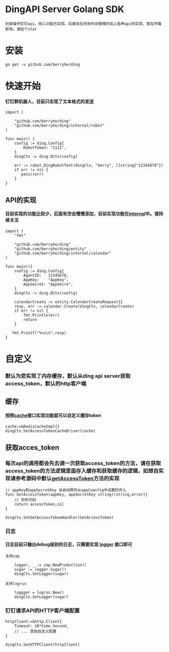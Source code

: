 # DingAPI Server Golang SDK
    封装操作钉钉api，核心功能已实现。后面会在闲余时间慢慢的加上各种api的实现，意在开箱即用。请给个star
# 安装

    go get -u github.com/berryhe/ding
# 快速开始

#### 钉钉群机器人，目前只实现了文本格式的发送       

    import (
	
        "github.com/berryhe/ding"
        "github.com/berryhe/ding/internal/robot"
    )

    func main() {
        config := ding.Config{
            RobotToken: "1111",
        }
        dingCtx := ding.DCtx(config)

        err := robot.DingRobotText(dingCtx, "berry", []string{"12345678"})
        if err != nil {
           panic(err)
        }
    }
## API的实现
#### 目前实现的功能比较少，后面有空会慢慢添加，目前实现功能在[internal](https://github.com/berryhe/ding/tree/master/internal)中。请持续关注
    import (
        "fmt"

        "github.com/berryhe/ding"
	    "github.com/berryhe/ding/entity"
        "github.com/berryhe/ding/internal/calendar"
    )

    func main(){
        config := ding.Config{
            AgentID:   12345678,
            AppKey:    "AppKey",
            AppSecret: "AppSecre",
        }
        dingCtx := ding.DCtx(config)

        calendarCreate := entity.CalendarCreateRequest{}
        resp, err := calendar.Create(dingCtx, calendarCreate)
        if err != nil {
            fmt.Println(err)
            return
        }

       fmt.Printf("%+v\n",resp)    
    }

# 自定义
### 默认为您实现了内存缓存，默认从ding api server获取access_token，默认的http客户端

## 缓存
#### 按照[cache](https://github.com/berryhe/ding/blob/master/cache/cache.go)接口实现功能就可以自定义缓存token

    cache:=&RedisCacheImpl{}
    dingCtx.SetAccessTokenCacheDriver(cache)

## 获取acces_token
### 每次api的调用都会先去调一次获取access_token的方法，请在获取access_token的方法逻辑里面存入缓存和获取缓存的逻辑，如想自实现请参考源码中默认[getAccessToken](https://github.com/berryhe/ding/blob/master/apps.go)方法的实现

    // appKey和appSecretKey 会自动帮你从appCoonfig中设置的传入
    func GetAccessToken(appKey, appSecretKey string)(string,error){
        // 你的代码
        return accessToken,nil
    }

    dingCtx.SetGetAccessTokenHandler(GetAccessToken)

### 日志

#### 日志目前只输出debug级别的日志，只需要实现 [logger](https://github.com/berryhe/ding/blob/master/logger.go) 接口即可

    支持zap

        logger, _ := zap.NewProduction()
        sugar := logger.Sugar()
        dingCtx.SetLogger(sugar)

    支持logrus

        loggger = logrus.New() 
        dingCtx.SetLogger(sugar)   

### 钉钉请求API的HTTP客户端配置

    httpClient:=&http.Client{
        Timeout: 10*time.Second,
        // ... 其他自定义配置
    }

    dingCtx.SetHTTPClient(httpClient)


